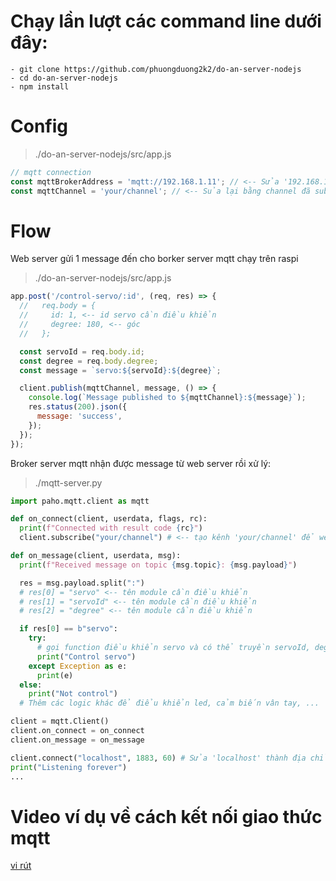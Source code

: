 # Chạy lần lượt các command line dưới đây:
```
- git clone https://github.com/phuongduong2k2/do-an-server-nodejs
- cd do-an-server-nodejs
- npm install
```
# Config
> ./do-an-server-nodejs/src/app.js
```javascript
// mqtt connection
const mqttBrokerAddress = 'mqtt://192.168.1.11'; // <-- Sửa '192.168.1.11' lại bằng địa chỉ đã connect trên mqtt server trên raspi
const mqttChannel = 'your/channel'; // <-- Sủa lại bằng channel đã subscribe trên mqtt server trên raspi
```
# Flow
Web server gửi 1 message đến cho borker server mqtt chạy trên raspi
> ./do-an-server-nodejs/src/app.js
```javascript
app.post('/control-servo/:id', (req, res) => {
  //   req.body = {
  //     id: 1, <-- id servo cần điều khiển
  //     degree: 180, <-- góc
  //   };

  const servoId = req.body.id;
  const degree = req.body.degree;
  const message = `servo:${servoId}:${degree}`;

  client.publish(mqttChannel, message, () => {
    console.log(`Message published to ${mqttChannel}:${message}`);
    res.status(200).json({
      message: 'success',
    });
  });
});
```
Broker server mqtt nhận được message từ web server rồi xử lý:
> ./mqtt-server.py
```python
import paho.mqtt.client as mqtt

def on_connect(client, userdata, flags, rc):
  print(f"Connected with result code {rc}")
  client.subscribe("your/channel") # <-- tạo kênh 'your/channel' để web server nối đến

def on_message(client, userdata, msg):
  print(f"Received message on topic {msg.topic}: {msg.payload}")

  res = msg.payload.split(":")
  # res[0] = "servo" <-- tên module cần điều khiển
  # res[1] = "servoId" <-- tên module cần điều khiển
  # res[2] = "degree" <-- tên module cần điều khiển

  if res[0] == b"servo":
    try:
      # gọi function điều khiển servo và có thể truyền servoId, degree vào
      print("Control servo")
    except Exception as e:
      print(e)
  else:
    print("Not control")
  # Thêm các logic khác để điểu khiển led, cảm biến vân tay, ...

client = mqtt.Client()
client.on_connect = on_connect
client.on_message = on_message

client.connect("localhost", 1883, 60) # Sửa 'localhost' thành địa chỉ broker server mqtt
print("Listening forever")
...
```
# Video ví dụ về cách kết nối giao thức mqtt
[vi rút](https://www.youtube.com/watch?v=OQC9ZYkeKNI)
